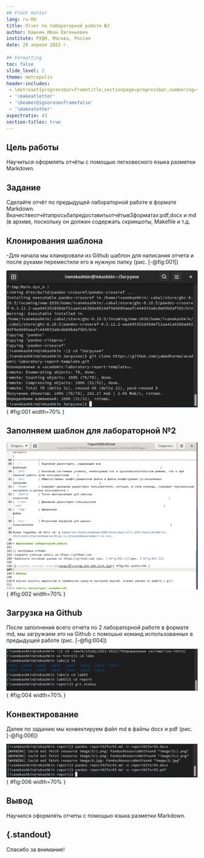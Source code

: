 ```yaml
---
## Front matter
lang: ru-RU
title: Отчет по лабораторной работе №3
author: Кашкин Иван Евгеньевич
institute: РУДН, Москва, Россия
date: 28 апреля 2022 г.

## Formatting
toc: false
slide_level: 2
theme: metropolis
header-includes: 
 - \metroset{progressbar=frametitle,sectionpage=progressbar,numbering=fraction}
 - '\makeatletter'
 - '\beamer@ignorenonframefalse'
 - '\makeatother'
aspectratio: 43
section-titles: true
---
```


## Цель работы 

Научиться оформлять отчёты с помощью легковесного языка разметки Markdown.

## Задание

Сделайте отчёт по предыдущей лабораторной работе в формате Markdown. Вкачествеотчётапросьбапредоставитьотчётыв3форматах:pdf,docx и md (в архиве, поскольку он должен содержать скриншоты, Makefile и т.д.

## Клонирования шаблона 

-Для начала мы  кланировали из Github шаблон для написания отчета и после руками переместили его в нужную папку (рис. [-@fig:001])

![Клонирование шаблона](imageforreport03/1.png){ #fig:001 width=70% }

## Заполняем шаблон для лабораторной №2

![Заполнение с шаблона](imageforreport03/2.png){ #fig:002 width=70% }

## Загрузка на Github

После заполнения всего отчета по 2 лабораторной работе в формате md, мы загружаем это на Github с помошью команд использованных в предыдущей работе (рис. [-@fig:004])

![Загрузка на Github](imageforreport03/4.png){ #fig:004 width=70% }

## Конвектирование

Далее по заданию мы конвектируем файл md в файлы docx и pdf (рис. [-@fig:006])

![Конвектирование](imageforreport03/6.png){ #fig:006 width=70% }

## Вывод

Научился оформлять отчеты с помощью языка разметки Markdown.

## {.standout}

Спасибо за внимание!
